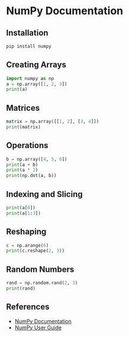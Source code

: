 # NumPy Documentation

## Installation

```bash
pip install numpy
```

## Creating Arrays
```python
import numpy as np
a = np.array([1, 2, 3])
print(a)
```

## Matrices
```python
matrix = np.array([[1, 2], [3, 4]])
print(matrix)
```

## Operations
```python
b = np.array([4, 5, 6])
print(a + b)
print(a * 2)
print(np.dot(a, b))
```

## Indexing and Slicing
```python
print(a[0])
print(a[1:3])
```

## Reshaping
```python
c = np.arange(6)
print(c.reshape(2, 3))
```

## Random Numbers
```python
rand = np.random.rand(2, 3)
print(rand)
```

## References
- [NumPy Documentation](https://numpy.org/doc/)
- [NumPy User Guide](https://numpy.org/doc/stable/user/)
